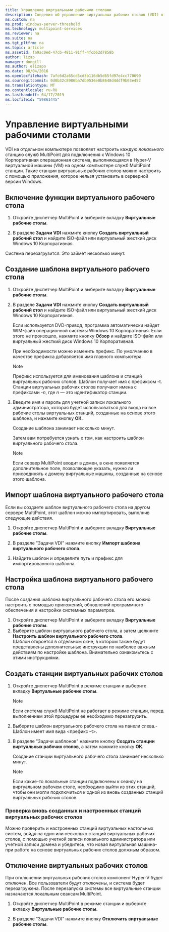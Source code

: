```yaml
---
title: Управление виртуальными рабочими столами
description: Сведения об управлении виртуальных рабочих столов (VDI) в службах MultiPoint
ms.custom: na
ms.prod: windows-server-threshold
ms.technology: multipoint-services
ms.reviewer: na
ms.suite: na
ms.tgt_pltfrm: na
ms.topic: article
ms.assetid: fa9ac0ed-47cb-4811-91ff-4fcb62d7858b
author: lizap
manager: dongill
ms.author: elizapo
ms.date: 08/04/2016
ms.openlocfilehash: 7afc6d2a65cd5cd3b116db5d65fd97e4cc770690
ms.sourcegitcommit: 0d0b32c8986ba7db9536e0b8648d4ddf9b03e452
ms.translationtype: MT
ms.contentlocale: ru-RU
ms.lasthandoff: 04/17/2019
ms.locfileid: "59861445"
---
```

# <a name="manage-virtual-desktops"></a>Управление виртуальными рабочими столами
VDI на отдельном компьютере позволяет настроить каждую *локального* станцию служб MultiPoint для подключения к Windows 10 Корпоративная операционная система, выполняющаяся в Hyper-V виртуальной машины (VM) на одном компьютере служб MultiPoint станции. Такие станции виртуальных рабочих столов можно настроить с помощью приложения, которое нельзя установить в серверной версии Windows.  
  
## <a name="enable-the-virtual-desktop-feature"></a>Включение функции виртуального рабочего стола  
  
1.  Откройте диспетчер MultiPoint и выберите вкладку **Виртуальные рабочие столы**.  
  
2.  В разделе **Задачи VDI** нажмите кнопку **Создать виртуальный рабочий стол** и найдите ISO-файл или виртуальный жесткий диск Windows 10 Корпоративная.  
  
Система перезагрузится. Это займет несколько минут.  
  
## <a name="create-a-virtual-desktop-template"></a>Создание шаблона виртуального рабочего стола  
  
1.  Откройте диспетчер MultiPoint и выберите вкладку **Виртуальные рабочие столы**.  
  
2.  В разделе **Задачи VDI** нажмите кнопку **Создать виртуальный рабочий стол** и найдите ISO-файл или виртуальный жесткий диск Windows 10 Корпоративная.  
  
    Если используется DVD-привод, программа автоматически найдет WIM-файл операционной системы Windows 10 Корпоративная. Если этого не произошло, нажмите кнопку **Обзор** и найдите ISO-файл или виртуальный жесткий диск Windows 10 Корпоративная.  
  
    При необходимости можно изменить префикс. По умолчанию в качестве префикса добавляется имя главного компьютера.  
  
    > [!NOTE]  
    > Префикс используется для именования шаблона и станций виртуальных рабочих столов. Шаблон получает имя с префиксом \-t. Станции виртуальных рабочих столов получают имена с префиксами \-*n*, где *n* — это идентификатор станции.  
  
4.  Введите имя и пароль для учетной записи локального администратора, которая будет использоваться для входа на все рабочие столы виртуальных станций, созданные на основе этого шаблона, и нажмите кнопку **ОК**.  
  
    Создание шаблона занимает несколько минут.  
      
    Затем вам потребуется узнать о том, как настроить шаблон виртуального рабочего стола.  
      
    > [!NOTE]  
    > Если сервер MultiPoint входит в домен, в окне появляется дополнительное поле, позволяющее указать, нужно ли присоединять к домену виртуальные машины, созданные на основе этого шаблона.   
  
## <a name="import-a-virtual-desktop-template"></a>Импорт шаблона виртуального рабочего стола  
Если вы создаете шаблон виртуального рабочего стола на другом сервере MultiPoint, этот шаблон можно импортировать, выполнив следующие действия.  

1.  Откройте диспетчер MultiPoint и выберите вкладку **Виртуальные рабочие столы**.  
  
2.  В разделе "Задачи VDI" нажмите кнопку **Импорт шаблона виртуального рабочего стола**.  
  
3.  Найдите шаблон и определите путь и префикс для импортированного шаблона.  
  
## <a name="customize-the-virtual-desktop-template"></a>Настройка шаблона виртуального рабочего стола  
После создания шаблона виртуального рабочего стола его можно настроить с помощью приложений, обновлений программного обеспечения и настройки системных параметров.   

1. Откройте диспетчер MultiPoint и выберите вкладку **Виртуальные рабочие столы**.  
2. Выберите шаблон виртуального рабочего стола, а затем щелкните **Настроить шаблон виртуального рабочего стола**.  
Шаблон откроется в отдельном окне, в котором также будут представлены дополнительные инструкции по наиболее важным действиям по настройке шаблона. Внимательно ознакомьтесь с этими инструкциями.  
  
## <a name="create-virtual-desktop-stations"></a>Создать станции виртуальных рабочих столов  
  
1.  Откройте диспетчер MultiPoint в режиме станции и выберите вкладку **Виртуальные рабочие столы**.  
  
    > [!NOTE]  
    > Если система служб MultiPoint не работает в режиме станции, перед выполнением этой процедуры ее необходимо перезагрузить.  
  
2.  Выберите шаблон виртуального рабочего стола на панели слева.\- Шаблон имеет имя вида <префикс –t>.  
  
3.  В разделе "Задачи шаблонов" нажмите кнопку **Создать станции виртуальных рабочих столов**, а затем нажмите кнопку **ОК**.  
  
    Создание станции виртуального рабочего стола занимает несколько минут.  
  
    > [!NOTE]  
    > Если какие\-то локальные станции подключены к сеансу на виртуальном рабочем столе, необходимо выйти из этих станций, чтобы они могли подключиться к одной из вновь созданных станций виртуальных рабочих столов.  
  
### <a name="validate-the-newly-created-customized-virtual-station-desktops"></a>Проверка вновь созданных и настроенных станций виртуальных рабочих столов  
  
Можно проверить и настроенных станций виртуальных настольных систем, войдя на один или несколько станций виртуальных рабочих столов, с помощью учетной записи локального администратора или учетной записи домена и убедитесь, что новая виртуальная машина\-при работе на основе виртуальных рабочих столов должным образом.  
  
## <a name="disable-virtual-desktops"></a>Отключение виртуальных рабочих столов  
  
При отключении виртуальных рабочих столов компонент Hyper-V будет отключен. Все пользователи будут отключены, и система будет перезагружена. После перезапуска системы все виртуальные станции назначаются локальным сеансам MultiPoint.  

1. Откройте диспетчер MultiPoint в режиме станции и выберите вкладку **Виртуальные рабочие столы**.  
  
2. В разделе "Задачи VDI" нажмите кнопку **Отключить виртуальные рабочие столы**. 